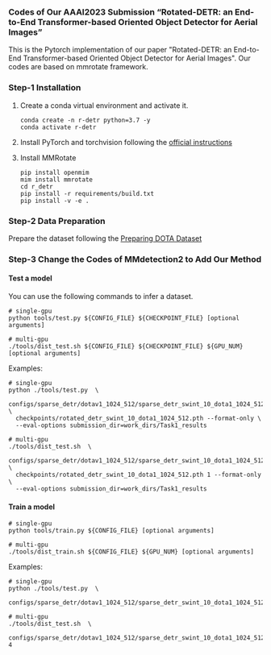 ### Codes of Our AAAI2023 Submission “Rotated-DETR: an End-to-End Transformer-based Oriented Object Detector for Aerial Images”

This is the Pytorch implementation of our paper "Rotated-DETR: an End-to-End Transformer-based Oriented Object Detector for Aerial Images". Our codes are based on mmrotate framework.

### Step-1 Installation 
1. Create a conda virtual environment and activate it.

    ```shell
    conda create -n r-detr python=3.7 -y
    conda activate r-detr
    ```
2. Install PyTorch and torchvision following the [official instructions](https://pytorch.org/)

3. Install MMRotate
    ```shell
    pip install openmim
    mim install mmrotate
    cd r_detr
    pip install -r requirements/build.txt
    pip install -v -e .
    ```
### Step-2 Data Preparation 
Prepare the dataset following the [Preparing DOTA Dataset](https://github.com/open-mmlab/mmrotate/blob/main/tools/data/dota/README.md)


### Step-3 Change the Codes of MMdetection2 to Add Our Method
#### Test a model

You can use the following commands to infer a dataset.

```shell
# single-gpu
python tools/test.py ${CONFIG_FILE} ${CHECKPOINT_FILE} [optional arguments]

# multi-gpu
./tools/dist_test.sh ${CONFIG_FILE} ${CHECKPOINT_FILE} ${GPU_NUM} [optional arguments]
```
Examples:

```shell
# single-gpu
python ./tools/test.py  \
  configs/sparse_detr/dotav1_1024_512/sparse_detr_swint_10_dota1_1024_512.py \
  checkpoints/rotated_detr_swint_10_dota1_1024_512.pth --format-only \
  --eval-options submission_dir=work_dirs/Task1_results

# multi-gpu
./tools/dist_test.sh  \
  configs/sparse_detr/dotav1_1024_512/sparse_detr_swint_10_dota1_1024_512.py \
  checkpoints/rotated_detr_swint_10_dota1_1024_512.pth 1 --format-only \
  --eval-options submission_dir=work_dirs/Task1_results
```

#### Train a model
```shell
# single-gpu
python tools/train.py ${CONFIG_FILE} [optional arguments]

# multi-gpu
./tools/dist_train.sh ${CONFIG_FILE} ${GPU_NUM} [optional arguments]
```
Examples:

```shell
# single-gpu
python ./tools/test.py  \
  configs/sparse_detr/dotav1_1024_512/sparse_detr_swint_10_dota1_1024_512.py

# multi-gpu
./tools/dist_test.sh  \
  configs/sparse_detr/dotav1_1024_512/sparse_detr_swint_10_dota1_1024_512.py 4
```
